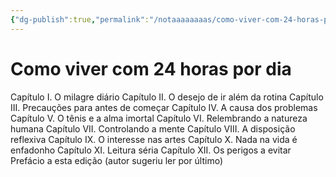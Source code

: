 ```yaml
---
{"dg-publish":true,"permalink":"/notaaaaaaaas/como-viver-com-24-horas-por-dia/","tags":["livro📚"],"updated":"2024-11-17T05:35:49.006-03:00"}
---
```



# Como viver com 24 horas por dia
Capítulo I. O milagre diário
Capítulo II. O desejo de ir além da rotina
Capítulo III. Precauções para antes de começar
Capítulo IV. A causa dos problemas
Capítulo V. O tênis e a alma imortal
Capítulo VI. Relembrando a natureza humana
Capítulo VII. Controlando a mente
Capítulo VIII. A disposição reflexiva
Capítulo IX. O interesse nas artes
Capítulo X. Nada na vida é enfadonho
Capítulo XI. Leitura séria
Capítulo XII. Os perigos a evitar
Prefácio a esta edição (autor sugeriu ler por último)

